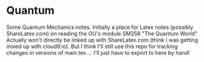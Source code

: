 # Quantum
Some Quantum Mechanics notes. Initially a place for Latex notes (possibly ShareLatex.com) on reading the OU's module SM358 "The Quantum World"
Actually won't directly be linked up with ShareLatex.com (think I was getting mixed up with cloud9.io).
But I think I'll still use this repo for tracking changes in versions of main.tex ... I'll just have to export to here by hand!
